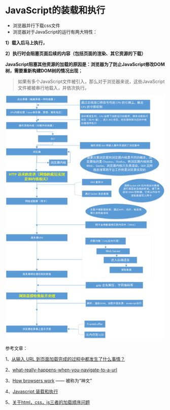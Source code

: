 # JavaScript的装载和执行



- 浏览器并行下载css文件
- 浏览器对于JavaScript的运行有两大特性：

**1）载入后马上执行，**

**2）执行时会阻塞页面后续的内容（包括页面的渲染、其它资源的下载）** 

**JavaScript阻塞其他资源的加载的原因是：浏览器为了防止JavaScript修改DOM树，需要重新构建DOM树的情况出现**； 

> 如果有多个JavaScript文件被引入，那么对于浏览器来说，这些JavaScript文件被被串行地载入，并依次执行。 

![flow](../files/imgs/DOM/flow.png)







参考文章：

1、[从输入 URL 到页面加载完成的过程中都发生了什么事情？](http://fex.baidu.com/blog/2014/05/what-happen/)

2、[what-really-happens-when-you-navigate-to-a-url](http://igoro.com/archive/what-really-happens-when-you-navigate-to-a-url/)

3、[How browsers work](http://taligarsiel.com/Projects/howbrowserswork1.htm) —— 被称为“神文”

4、[Javascript 装载和执行](http://www.linjunlong.com/p/1156.html)

5、[关于html，css，js三者的加载顺序问题](http://www.cnblogs.com/Yoriluo/p/6783081.html)

